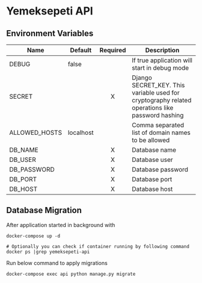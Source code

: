 # Yemeksepeti API

## Environment Variables

| Name          | Default   | Required | Description                                                                                     |
|---------------|-----------|:--------:|-------------------------------------------------------------------------------------------------|
| DEBUG         | false     |          | If true application will start in debug mode                                                    |
| SECRET        |           | X        | Django SECRET_KEY. This variable used for cryptography related operations like password hashing |
| ALLOWED_HOSTS | localhost |          | Comma separated list of domain names to be allowed                                              |
| DB_NAME       |           | X        | Database name                                                                                   |
| DB_USER       |           | X        | Database user                                                                                   |
| DB_PASSWORD   |           | X        | Database password                                                                               |
| DB_PORT       |           | X        | Database port                                                                                   |
| DB_HOST       |           | X        | Database host                                                                                   |

## Database Migration

After application started in background with
```
docker-compose up -d

# Optionally you can check if container running by following command
docker ps |grep yemeksepeti-api
```

Run below command to apply migrations
```
docker-compose exec api python manage.py migrate
```
